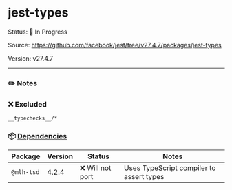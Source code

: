 # jest-types

Status: :hammer: In Progress

Source: https://github.com/facebook/jest/tree/v27.4.7/packages/jest-types

Version: v27.4.7

---

### :pencil2: Notes

### :x: Excluded
```
__typechecks__/*
```

### :package: [Dependencies](https://github.com/facebook/jest/blob/v27.4.7/packages/jest-types/package.json)
| Package | Version | Status | Notes |
| - | - | - | - |
| `@mlh-tsd` | 4.2.4 | :x: Will not port  | Uses TypeScript compiler to assert types |
